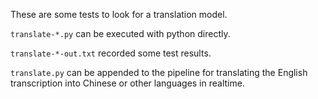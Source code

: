 These are some tests to look for a translation model.

`translate-*.py` can be executed with python directly.

`translate-*-out.txt` recorded some test results.

`translate.py` can be appended to the pipeline for translating the English transcription into Chinese or other languages in realtime.